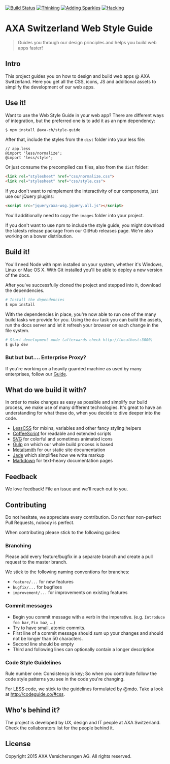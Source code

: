[![Build Status](https://travis-ci.org/axa-ch/style-guide.svg?branch=develop)](https://travis-ci.org/axa-ch/style-guide)
[![Thinking](https://badge.waffle.io/axa-ch/style-guide.svg?label=thinking&title=Thinking)](http://waffle.io/axa-ch/style-guide)
[![Adding Sparkles](https://badge.waffle.io/axa-ch/style-guide.svg?label=adding%20sparkles&title=Adding%20Sparkles)](http://waffle.io/axa-ch/style-guide)
[![Hacking](https://badge.waffle.io/axa-ch/style-guide.svg?label=hacking&title=Hacking)](http://waffle.io/axa-ch/style-guide)

# AXA Switzerland Web Style Guide

> Guides you through our design principles and helps you build web apps faster!

## Intro

This project guides you on how to design and build web apps @ AXA Switzerland.
Here you get all the CSS, icons, JS and additional assets to simplify the development of our web apps.

## Use it!

Want to use the Web Style Guide in your web app? There are different ways of integration,
but the preferred one is to add it as an npm dependency:

```sh
$ npm install @axa-ch/style-guide
```

After that, include the styles from the `dist` folder into your less file:

```less
// app.less
@import 'less/normalize';
@import 'less/style';
```

Or just consume the precompiled css files, also from the `dist` folder:

```html
<link rel="stylesheet" href="css/normalize.css">
<link rel="stylesheet" href="css/style.css">
```

If you don't want to reimplement the interactivity of our components,
just use our jQuery plugins:

```html
<script src="jquery/axa-wsg.jquery.all.js"></script>
```

You'll additionally need to copy the `images` folder into your project.

If you don't want to use npm to include the style guide, you might download the
latests release package from our GitHub releases page. We're also working
on a bower distribution.

## Build it!

You'll need Node with npm installed on your system, whether
it's Windows, Linux or Mac OS X. With Git installed you'll be able to deploy
a new version of the docs.

After you've successfully cloned the project and stepped into it, download
the dependencies.

```sh
# Install the dependencies
$ npm install
```

With the dependencies in place, you're now able to run one of the many
build tasks we provide for you. Using the `dev` task you can build the
assets, run the docs server and let it refresh your browser on each change
in the file system.

```sh
# Start development mode (afterwards check http://localhost:3000)
$ gulp dev
```

### But but but.... Enterprise Proxy?
If you're working on a heavily guarded machine as used by many enterprises, follow our [Guide](https://github.com/axa-ch/style-guide/wiki/Sitting-behind-a-corporate-proxy%3F).

## What do we build it with?

In order to make changes as easy as possible and simplify our build process,
we make use of many different technologies. It's great to have an understanding
for what these do, when you decide to dive deeper into the code.

* [LessCSS](http://lesscss.org) for mixins, variables and other fancy styling helpers
* [CoffeeScript](http://coffeescript.org) for readable and extended scripts
* [SVG](http://www.w3.org/TR/SVG2/) for colorful and sometimes animated icons
* [Gulp](http://gulpjs.com) on which our whole build process is based
* [Metalsmith](http://metalsmith.io) for our static site documentation
* [Jade](http://jade-lang.com) which simplifies how we write markup
* [Markdown](http://daringfireball.net/projects/markdown/) for text-heavy documentation pages

## Feedback

We love feedback! File an issue and we'll reach out to you.

## Contributing

Do not hesitate, we appreciate every contribution. Do not fear non-perfect Pull Requests, nobody is perfect.

When contributing please stick to the following guides:

### Branching

Please add every feature/bugfix in a separate branch and create a pull request to the master branch.

We stick to the following naming conventions for branches:

- `feature/...` for new features
- `bugfix/...` for bugfixes
- `improvement/...` for improvements on existing features

### Commit messages

- Begin you commit message with a verb in the imperative. (e.g. `Introduce foo bar`, `Fix baz`, ...)
- Try to have small, atomic commits.
- First line of a commit message should sum up your changes and should not be longer than 50 characters.
- Second line should be empty
- Third and following lines can optionally contain a longer description

### Code Style Guidelines

Rule number one: Consistency is key; So when you contribute follow the code style
patterns you see in the code you're changing.

For LESS code, we stick to the guidelines formulated by [@mdo](https://twitter.com/mdo).
Take a look at http://codeguide.co/#css.

## Who's behind it?

The project is developed by UX, design and IT people at AXA Switzerland.
Check the collaborators list for the people behind it.

## License

Copyright 2015 AXA Versicherungen AG. All rights reserved.

<!--- Copyright AXA Versicherungen AG 2015 -->
